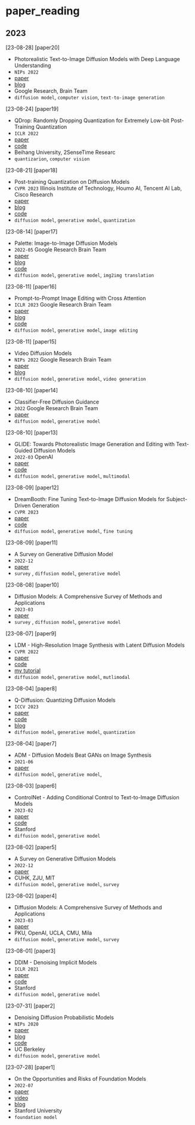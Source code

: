 # paper_reading

## 2023

[23-08-28] [paper20]
* Photorealistic Text-to-Image Diffusion Models with Deep Language Understanding
* `NIPs 2022`
* [paper](https://openreview.net/pdf?id=08Yk-n5l2Al)
* [blog](https://imagen.research.google/)
* Google Research, Brain Team
* `diffusion model`, `computer vision`, `text-to-image generation`
  
[23-08-24] [paper19]
* QDrop: Randomly Dropping Quantization for Extremely Low-bit Post-Training Quantization
* `ICLR 2022`
* [paper](https://arxiv.org/abs/2203.05740)
* [code](https://github.com/wimh966/QDrop)
* Beihang University, 2SenseTime Researc
* `quantizarion`, `computer vision`
  
[23-08-21] [paper18]
* Post-training Quantization on Diffusion Models
* `CVPR 2023` Illinois Institute of Technology, Houmo AI, Tencent AI Lab, Cisco Research
* [paper](https://arxiv.org/abs/2211.15736)
* [blog](https://zhuanlan.zhihu.com/p/632960679)
* [code](https://github.com/42Shawn/PTQ4DM)
* `diffusion model`, `generative model`, `quantization`
  
[23-08-14] [paper17]
* Palette: Image-to-Image Diffusion Models
* `2022-05` Google Research Brain Team
* [paper](https://arxiv.org/pdf/2111.05826.pdf)
* [blog](https://iterative-refinement.github.io/palette/)
* [code](https://github.com/Janspiry/Palette-Image-to-Image-Diffusion-Models)
* `diffusion model`, `generative model`, `img2img translation`

[23-08-11] [paper16]
* Prompt-to-Prompt Image Editing with Cross Attention 
* `ICLR 2023` Google Research Brain Team
* [paper](https://arxiv.org/pdf/2208.01626.pdf)
* [blog](https://prompt-to-prompt.github.io/)
* [code](https://github.com/google/prompt-to-prompt)
* `diffusion model`, `generative model`, `image editing`
  
[23-08-11] [paper15]
* Video Diffusion Models
* `NIPs 2022` Google Research Brain Team
* [paper](https://arxiv.org/abs/2207.12598)
* [blog](https://video-diffusion.github.io/)
* `diffusion model`, `generative model`, `video generation`

[23-08-10] [paper14]
* Classifier-Free Diffusion Guidance
* `2022` Google Research Brain Team
* [paper](https://arxiv.org/abs/2207.12598)
* `diffusion model`, `generative model`

[23-08-10] [paper13]
* GLIDE: Towards Photorealistic Image Generation and Editing with Text-Guided Diffusion Models
* `2022-03` OpenAI
* [paper](https://arxiv.org/pdf/2112.10741.pdf)
* [code](https://github.com/openai/glide-text2im)
* `diffusion model`, `generative model`, `multimodal`

[23-08-09] [paper12]
* DreamBooth: Fine Tuning Text-to-Image Diffusion Models for Subject-Driven Generation
* `CVPR 2023`
* [paper](https://arxiv.org/pdf/2208.12242.pdf)
* [code](https://dreambooth.github.io/)
* `diffusion model`, `generative model`, `fine tuning`  
  
[23-08-09] [paper11]
* A Survey on Generative Diffusion Model
* `2022-12`
* [paper](https://arxiv.org/pdf/2209.02646.pdf)
* `survey` , `diffusion model`, `generative model`
  
[23-08-08] [paper10]
* Diffusion Models: A Comprehensive Survey of Methods and Applications 
* `2023-03`
* [paper](https://arxiv.org/pdf/2209.00796.pdf)
* `survey` , `diffusion model`, `generative model`

[23-08-07] [paper9]
* LDM - High-Resolution Image Synthesis with Latent Diffusion Models
* `CVPR 2022`
* [paper](https://arxiv.org/pdf/2209.00796.phttps://arxiv.org/pdf/2112.10752.pdf)
* [code](https://github.com/CompVis/latent-diffusion)
* [my tutorial](https://zhuanlan.zhihu.com/p/622119008)
* `diffusion model`, `generative model`, `mutlimodal`

[23-08-04] [paper8]
* Q-Diffusion: Quantizing Diffusion Models
* `ICCV 2023`
* [paper](https://arxiv.org/pdf/2302.04304.pdf)
* [code](https://github.com/Xiuyu-Li/q-diffusion)
* [blog](https://xiuyuli.com/qdiffusion/)
* `diffusion model`, `generative model`, `quantization`

[23-08-04] [paper7]
* ADM - Diffusion Models Beat GANs on Image Synthesis
* `2021-06`
* [paper](https://arxiv.org/pdf/2105.05233.pdf)
* `diffusion model`, `generative model`,

[23-08-03] [paper6]
* ControlNet - Adding Conditional Control to Text-to-Image Diffusion Models
* `2023-02` 
* [paper](https://arxiv.org/pdf/2302.05543.pdf)
* [code](https://github.com/lllyasviel/ControlNet)
* Stanford
* `diffusion model`, `generative model`

[23-08-02] [paper5]
* A Survey on Generative Diffusion Models
* `2022-12` 
* [paper](https://arxiv.org/pdf/2209.02646.pdf)
* CUHK, ZJU, MIT
* `diffusion model`, `generative model`,  `survey`  

[23-08-02] [paper4]
* Diffusion Models: A Comprehensive Survey of Methods and Applications
* `2023-03` 
* [paper](https://arxiv.org/pdf/2209.00796.pdf)
* PKU, OpenAI, UCLA, CMU, Mila
* `diffusion model`, `generative model`,  `survey`

[23-08-01] [paper3]
* DDIM - Denoising Implicit Models
* `ICLR 2021` 
* [paper](https://arxiv.org/pdf/2010.02502.pdf)
* [code](https://github.com/ermongroup/ddim)
* Stanford
* `diffusion model`, `generative model`

[23-07-31] [paper2]
* Denoising Diffusion Probabilistic Models
* `NIPs 2020` 
* [paper](https://arxiv.org/abs/2006.11239)
* [blog](https://hojonathanho.github.io/diffusion/)
* [code](https://github.com/hojonathanho/diffusion)
* UC Berkeley
* `diffusion model`, `generative model`

[23-07-28] [paper1]
* On the Opportunities and Risks of Foundation Models
* `2022-07` 
* [paper]([https://arxiv.org/abs/2006.11239](https://arxiv.org/abs/2108.07258))
* [video](https://www.youtube.com/watch?v=ZshcPdavsdU)
* [blog](https://crfm.stanford.edu/report.html)
* Stanford University
* `foundation model`

